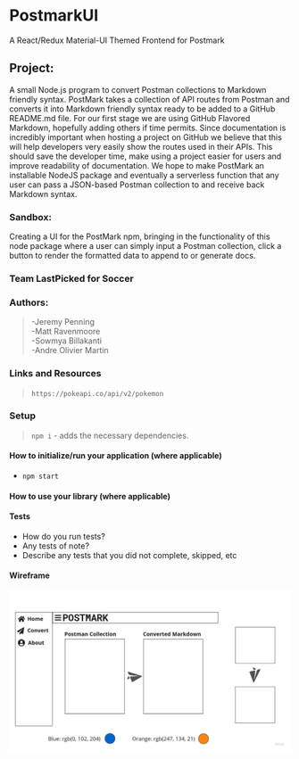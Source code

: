 # PostmarkUI
A React/Redux Material-UI Themed Frontend for Postmark

## Project: 

A small Node.js program to convert Postman collections to Markdown friendly syntax. PostMark takes a collection of API routes from Postman and converts it into Markdown friendly syntax ready to be added to a GitHub README.md file. For our first stage we are using GitHub Flavored Markdown, hopefully adding others if time permits.
Since documentation is incredibly important when hosting a project on GitHub we believe that this will help developers very easily show the routes used in their APIs. This should save the developer time, make using a project easier for users and improve readability of documentation.
We hope to make PostMark an installable NodeJS package and eventually a serverless function that any user can pass a JSON-based Postman collection to and receive back Markdown syntax.

### Sandbox: 
Creating a UI for the PostMark npm, bringing in the functionality of this node package where a user can simply input a Postman collection, click a button to render the formatted data to append to or generate docs.


### Team LastPicked for Soccer

### **Authors:** 
>-Jeremy Penning  
>-Matt Ravenmoore  
>-Sowmya Billakanti  
>-Andre Olivier Martin  


### Links and Resources

> `https://pokeapi.co/api/v2/pokemon`

### Setup

> `npm i` - adds the necessary dependencies.

#### How to initialize/run your application (where applicable)

- `npm start`

#### How to use your library (where applicable)

#### Tests

- How do you run tests?
- Any tests of note?
- Describe any tests that you did not complete, skipped, etc

#### Wireframe

![PostMarkUI](./assets/PostMarkUI.jpg)
